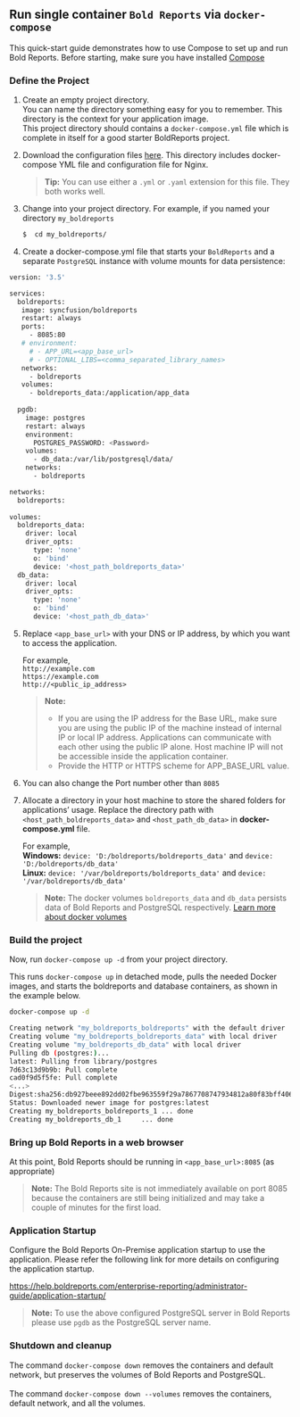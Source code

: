 ## Run single container `Bold Reports` via `docker-compose`

 This quick-start guide demonstrates how to use Compose to set up and run Bold Reports. Before starting, make sure you have installed [Compose](https://docs.docker.com/compose/install/)

### Define the Project

  1. Create an empty project directory.<br/>
  You can name the directory something easy for you to remember. This directory is the context for your application image.<br/>
  This project directory should contains a `docker-compose.yml` file which is complete in itself for a good starter BoldReports project.
  
  2. Download the configuration files [here](/deploy/single-container/). This directory includes docker-compose YML file and configuration file for Nginx.

      > **Tip:**
        You can use either a `.yml` or `.yaml` extension for this file. They both works well.
      
  3.  Change into your project directory.
  For example, if you named your directory `my_boldreports`

      ```sh
      $  cd my_boldreports/
      ```

  4. Create a docker-compose.yml file that starts your `BoldReports`  and a separate `PostgreSQL` instance with volume mounts for data persistence:

```sh
version: '3.5'

services:
  boldreports:
   image: syncfusion/boldreports
   restart: always
   ports:
     - 8085:80
   # environment:
     # - APP_URL=<app_base_url>
	 # - OPTIONAL_LIBS=<comma_separated_library_names>
   networks:
     - boldreports
   volumes:
     - boldreports_data:/application/app_data
    
  pgdb:
    image: postgres
    restart: always
    environment:
      POSTGRES_PASSWORD: <Password>
    volumes:
      - db_data:/var/lib/postgresql/data/
    networks:
      - boldreports

networks:
  boldreports:
  
volumes:
  boldreports_data:
    driver: local
    driver_opts:
      type: 'none'
      o: 'bind'
      device: '<host_path_boldreports_data>'
  db_data:
    driver: local
    driver_opts:
      type: 'none'
      o: 'bind'
      device: '<host_path_db_data>'
  ```
  5. Replace `<app_base_url>` with your DNS or IP address, by which you want to access the application.
    
      For example, <br/>
          `http://example.com` <br/>
          `https://example.com` <br/>
          `http://<public_ip_address>` <br/>

      > **Note:**
      > * If you are using the IP address for the Base URL, make sure you are using the public IP of the machine instead of internal IP or local IP address. Applications can communicate with each other using the public IP alone. Host machine IP will not be accessible inside the application container.
      > * Provide the HTTP or HTTPS scheme for APP_BASE_URL value.

  6. You can also change the Port number other than `8085`

  7. Allocate a directory in your host machine to store the shared folders for applications’ usage. Replace the directory path with `<host_path_boldreports_data>` and `<host_path_db_data>` in **docker-compose.yml** file.

       For example, <br><b>Windows:</b> `device: 'D:/boldreports/boldreports_data'` and `device: 'D:/boldreports/db_data'` <br><b>Linux:</b> `device: '/var/boldreports/boldreports_data'` and `device: '/var/boldreports/db_data'`

      > **Note:**
      > The docker volumes `boldreports_data` and `db_data` persists data of Bold Reports and PostgreSQL respectively. [Learn more about docker volumes](https://docs.docker.com/storage/volumes/)

### Build the project

Now, run `docker-compose up -d` from your project directory.
<br />

This runs `docker-compose up` in detached mode, pulls the needed Docker images, and starts the boldreports and database containers, as shown in the example below.
```sh
docker-compose up -d

Creating network "my_boldreports_boldreports" with the default driver
Creating volume "my_boldreports_boldreports_data" with local driver
Creating volume "my_boldreports_db_data" with local driver
Pulling db (postgres:)...
latest: Pulling from library/postgres
7d63c13d9b9b: Pull complete
cad0f9d5f5fe: Pull complete
<...>
Digest:sha256:db927beee892dd02fbe963559f29a7867708747934812a80f83bff406a0d54fd
Status: Downloaded newer image for postgres:latest
Creating my_boldreports_boldreports_1 ... done
Creating my_boldreports_db_1     ... done
```
### Bring up Bold Reports in a web browser

At this point, Bold Reports should be running in `<app_base_url>:8085` (as appropriate)

> **Note:**
> The Bold Reports site is not immediately available on port 8085 because the containers are still being initialized and may take a couple of minutes for the first load.

### Application Startup

Configure the Bold Reports On-Premise application startup to use the application. Please refer the following link for more details on configuring the application startup.

https://help.boldreports.com/enterprise-reporting/administrator-guide/application-startup/

> **Note:**
> To use the above configured PostgreSQL server in Bold Reports please use `pgdb` as the PostgreSQL server name.

### Shutdown and cleanup

The command `docker-compose down` removes the containers and default network, but preserves the volumes of Bold Reports and PostgreSQL. <br /><br />
The command `docker-compose down --volumes` removes the containers, default network, and all the volumes.

